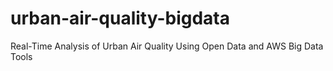 # urban-air-quality-bigdata
Real-Time Analysis of Urban Air Quality Using Open Data and AWS Big Data Tools
